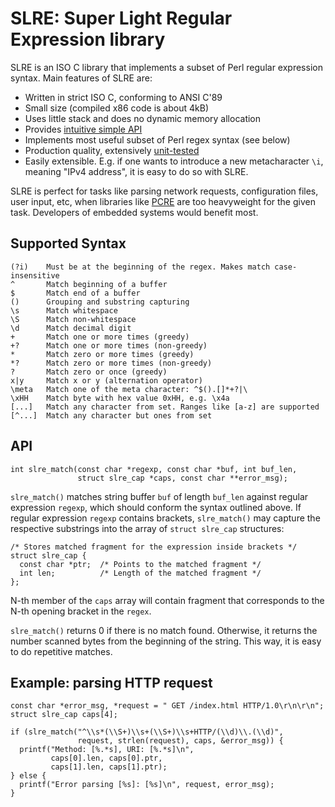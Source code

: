 SLRE: Super Light Regular Expression library
============================================

SLRE is an ISO C library that implements a subset of Perl regular
expression syntax. Main features of SLRE are:

   * Written in strict ISO C, conforming to ANSI C'89
   * Small size (compiled x86 code is about 4kB)
   * Uses little stack and does no dynamic memory allocation
   * Provides [intuitive simple
API](https://github.com/cesanta/slre/blob/master/slre.h)
   * Implements most useful subset of Perl regex syntax (see below)
   * Production quality, extensively
[unit-tested](https://github.com/cesanta/slre/blob/master/slre.c#L377)
   * Easily extensible. E.g. if one wants to introduce a new
metacharacter `\i`, meaning "IPv4 address", it is easy to do so with SLRE.

SLRE is perfect for tasks like parsing network requests, configuration
files, user input, etc, when libraries like [PCRE](http://pcre.org) are too
heavyweight for the given task. Developers of embedded systems would benefit
most.

## Supported Syntax

    (?i)    Must be at the beginning of the regex. Makes match case-insensitive
    ^       Match beginning of a buffer
    $       Match end of a buffer
    ()      Grouping and substring capturing
    \s      Match whitespace
    \S      Match non-whitespace
    \d      Match decimal digit
    +       Match one or more times (greedy)
    +?      Match one or more times (non-greedy)
    *       Match zero or more times (greedy)
    *?      Match zero or more times (non-greedy)
    ?       Match zero or once (greedy)
    x|y     Match x or y (alternation operator)
    \meta   Match one of the meta character: ^$().[]*+?|\
    \xHH    Match byte with hex value 0xHH, e.g. \x4a
    [...]   Match any character from set. Ranges like [a-z] are supported
    [^...]  Match any character but ones from set

## API

    int slre_match(const char *regexp, const char *buf, int buf_len,
                   struct slre_cap *caps, const char **error_msg);


`slre_match()` matches string buffer `buf` of length `buf_len` against
regular expression `regexp`, which should conform the syntax outlined
above. If regular expression `regexp` contains brackets, `slre_match()`
may capture the respective substrings into the array of `struct slre_cap`
structures:

    /* Stores matched fragment for the expression inside brackets */
    struct slre_cap {
      const char *ptr;  /* Points to the matched fragment */
      int len;          /* Length of the matched fragment */
    };

N-th member of the `caps` array will contain fragment that corresponds
to the N-th opening bracket in the `regex`.

`slre_match()` returns 0 if there is no match found. Otherwise, it returns
the number scanned bytes from the beginning of the string. This way,
it is easy to do repetitive matches.

## Example: parsing HTTP request

    const char *error_msg, *request = " GET /index.html HTTP/1.0\r\n\r\n";
    struct slre_cap caps[4];

    if (slre_match("^\\s*(\\S+)\\s+(\\S+)\\s+HTTP/(\\d)\\.(\\d)",
                   request, strlen(request), caps, &error_msg)) {
      printf("Method: [%.*s], URI: [%.*s]\n",
             caps[0].len, caps[0].ptr,
             caps[1].len, caps[1].ptr);
    } else {
      printf("Error parsing [%s]: [%s]\n", request, error_msg);
    }

<!--
# Licensing

SLRE is dual licensed. It is available either under the terms of [GNU GPL
v.2 license](http://www.gnu.org/licenses/old-licenses/gpl-2.0.html) for
free, or under the terms of standard commercial license provided by [Cesanta
Software](http://cesanta.com). Businesses who whish to use Cesanta's products
must [license commercial version](http://cesanta.com/products.html).
-->
